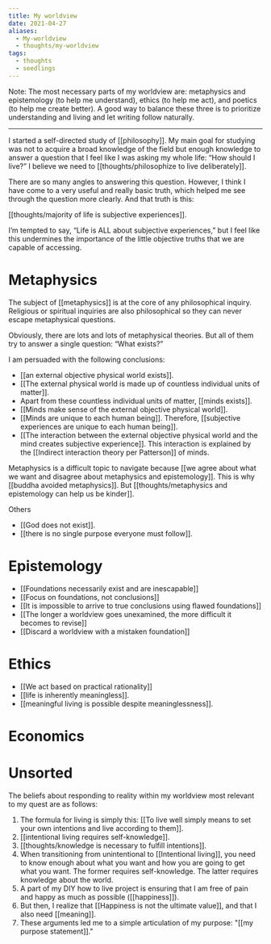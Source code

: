 ```yaml
---
title: My worldview
date: 2021-04-27
aliases:
  - My-worldview
  - thoughts/my-worldview
tags:
  - thoughts
  - seedlings
---
```

Note: The most necessary parts of my worldview are: metaphysics and epistemology (to help me understand), ethics (to help me act), and poetics (to help me create better). A good way to balance these three is to prioritize understanding and living and let writing follow naturally.

---

I started a self-directed study of [[philosophy]]. My main goal for studying was not to acquire a broad knowledge of the field but enough knowledge to answer a question that I feel like I was asking my whole life: “How should I live?” I believe we need to [[thoughts/philosophize to live deliberately]].

There are so many angles to answering this question. However, I think I have come to a very useful and really basic truth, which helped me see through the question more clearly. And that truth is this:

[[thoughts/majority of life is subjective experiences]].

I’m tempted to say, “Life is ALL about subjective experiences,” but I feel like this undermines the importance of the little objective truths that we are capable of accessing.

# Metaphysics

The subject of [[metaphysics]] is at the core of any philosophical inquiry. Religious or spiritual inquiries are also philosophical so they can never escape metaphysical questions.

Obviously, there are lots and lots of metaphysical theories. But all of them try to answer a single question: “What exists?”

I am persuaded with the following conclusions:

- [[an external objective physical world exists]].
- [[The external physical world is made up of countless individual units of matter]].
- Apart from these countless individual units of matter, [[minds exists]].
- [[Minds make sense of the external objective physical world]].
- [[Minds are unique to each human being]]. Therefore, [[subjective experiences are unique to each human being]].
- [[The interaction between the external objective physical world and the mind creates subjective experience]]. This interaction is explained by the [[Indirect interaction theory per Patterson]] of minds.

Metaphysics is a difficult topic to navigate because [[we agree about what we want and disagree about metaphysics and epistemology]]. This is why [[buddha avoided metaphysics]]. But [[thoughts/metaphysics and epistemology can help us be kinder]].

Others
- [[God does not exist]].
- [[there is no single purpose everyone must follow]].

# Epistemology

- [[Foundations necessarily exist and are inescapable]]
- [[Focus on foundations, not conclusions]]
- [[It is impossible to arrive to true conclusions using flawed foundations]]
- [[The longer a worldview goes unexamined, the more difficult it becomes to revise]]
- [[Discard a worldview with a mistaken foundation]]

# Ethics

- [[We act based on practical rationality]]
- [[life is inherently meaningless]].
- [[meaningful living is possible despite meaninglessness]].

# Economics

# Unsorted

The beliefs about responding to reality within my worldview most relevant to my quest are as follows:
1. The formula for living is simply this: [[To live well simply means to set your own intentions and live according to them]].
2. [[intentional living requires self-knowledge]].
3. [[thoughts/knowledge is necessary to fulfill intentions]].
4. When transitioning from unintentional to [[Intentional living]], you need to know enough about what you want and how you are going to get what you want. The former requires self-knowledge. The latter requires knowledge about the world.
5. A part of my DIY how to live project is ensuring that I am free of pain and happy as much as possible ([[happiness]]).
6. But then, I realize that [[Happiness is not the ultimate value]], and that I also need [[meaning]].
7. These arguments led me to a simple articulation of my purpose: "[[my purpose statement]]."